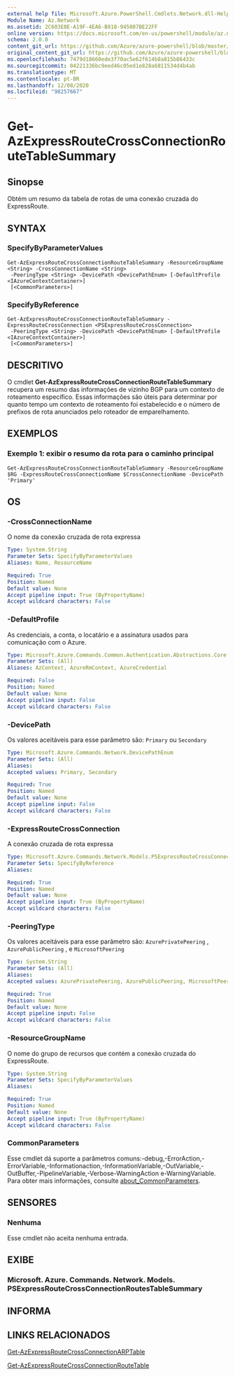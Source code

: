 ```yaml
---
external help file: Microsoft.Azure.PowerShell.Cmdlets.Network.dll-Help.xml
Module Name: Az.Network
ms.assetid: 2C603E0E-A19F-4EA6-B918-945007BE22FF
online version: https://docs.microsoft.com/en-us/powershell/module/az.network/get-azexpressroutecrossconnectionroutetablesummary
schema: 2.0.0
content_git_url: https://github.com/Azure/azure-powershell/blob/master/src/Network/Network/help/Get-AzExpressRouteCrossConnectionRouteTableSummary.md
original_content_git_url: https://github.com/Azure/azure-powershell/blob/master/src/Network/Network/help/Get-AzExpressRouteCrossConnectionRouteTableSummary.md
ms.openlocfilehash: 7479d18660ede3f70ac5e62f614b8a815b86433c
ms.sourcegitcommit: 04221336bc9eed46c05ed1e828a6811534d4b4ab
ms.translationtype: MT
ms.contentlocale: pt-BR
ms.lasthandoff: 12/08/2020
ms.locfileid: "98257667"
---
```

# Get-AzExpressRouteCrossConnectionRouteTableSummary

## Sinopse
Obtém um resumo da tabela de rotas de uma conexão cruzada do ExpressRoute.

## SYNTAX

### SpecifyByParameterValues
```
Get-AzExpressRouteCrossConnectionRouteTableSummary -ResourceGroupName <String> -CrossConnectionName <String>
 -PeeringType <String> -DevicePath <DevicePathEnum> [-DefaultProfile <IAzureContextContainer>]
 [<CommonParameters>]
```

### SpecifyByReference
```
Get-AzExpressRouteCrossConnectionRouteTableSummary -ExpressRouteCrossConnection <PSExpressRouteCrossConnection>
 -PeeringType <String> -DevicePath <DevicePathEnum> [-DefaultProfile <IAzureContextContainer>]
 [<CommonParameters>]
```

## DESCRITIVO
O cmdlet **Get-AzExpressRouteCrossConnectionRouteTableSummary** recupera um resumo das informações de vizinho BGP para um contexto de roteamento específico. Essas informações são úteis para determinar por quanto tempo um contexto de roteamento foi estabelecido e o número de prefixos de rota anunciados pelo roteador de emparelhamento.

## EXEMPLOS

### Exemplo 1: exibir o resumo da rota para o caminho principal
```
Get-AzExpressRouteCrossConnectionRouteTableSummary -ResourceGroupName $RG -ExpressRouteCrossConnectionName $CrossConnectionName -DevicePath 'Primary'
```

## OS

### -CrossConnectionName
O nome da conexão cruzada de rota expressa

```yaml
Type: System.String
Parameter Sets: SpecifyByParameterValues
Aliases: Name, ResourceName

Required: True
Position: Named
Default value: None
Accept pipeline input: True (ByPropertyName)
Accept wildcard characters: False
```

### -DefaultProfile
As credenciais, a conta, o locatário e a assinatura usados para comunicação com o Azure.

```yaml
Type: Microsoft.Azure.Commands.Common.Authentication.Abstractions.Core.IAzureContextContainer
Parameter Sets: (All)
Aliases: AzContext, AzureRmContext, AzureCredential

Required: False
Position: Named
Default value: None
Accept pipeline input: False
Accept wildcard characters: False
```

### -DevicePath
Os valores aceitáveis para esse parâmetro são: `Primary` ou `Secondary`

```yaml
Type: Microsoft.Azure.Commands.Network.DevicePathEnum
Parameter Sets: (All)
Aliases:
Accepted values: Primary, Secondary

Required: True
Position: Named
Default value: None
Accept pipeline input: False
Accept wildcard characters: False
```

### -ExpressRouteCrossConnection
A conexão cruzada de rota expressa

```yaml
Type: Microsoft.Azure.Commands.Network.Models.PSExpressRouteCrossConnection
Parameter Sets: SpecifyByReference
Aliases:

Required: True
Position: Named
Default value: None
Accept pipeline input: True (ByPropertyName)
Accept wildcard characters: False
```

### -PeeringType
Os valores aceitáveis para esse parâmetro são: `AzurePrivatePeering` , `AzurePublicPeering` , e `MicrosoftPeering`

```yaml
Type: System.String
Parameter Sets: (All)
Aliases:
Accepted values: AzurePrivatePeering, AzurePublicPeering, MicrosoftPeering

Required: True
Position: Named
Default value: None
Accept pipeline input: False
Accept wildcard characters: False
```

### -ResourceGroupName
O nome do grupo de recursos que contém a conexão cruzada do ExpressRoute.

```yaml
Type: System.String
Parameter Sets: SpecifyByParameterValues
Aliases:

Required: True
Position: Named
Default value: None
Accept pipeline input: True (ByPropertyName)
Accept wildcard characters: False
```

### CommonParameters
Esse cmdlet dá suporte a parâmetros comuns:-debug,-ErrorAction,-ErrorVariable,-Informationaction,-InformationVariable,-OutVariable,-OutBuffer,-PipelineVariable,-Verbose-WarningAction e-WarningVariable. Para obter mais informações, consulte [about_CommonParameters](http://go.microsoft.com/fwlink/?LinkID=113216).

## SENSORES

### Nenhuma
Esse cmdlet não aceita nenhuma entrada.

## EXIBE

### Microsoft. Azure. Commands. Network. Models. PSExpressRouteCrossConnectionRoutesTableSummary

## INFORMA

## LINKS RELACIONADOS

[Get-AzExpressRouteCrossConnectionARPTable](Get-AzExpressRouteCrossConnectionARPTable.md)

[Get-AzExpressRouteCrossConnectionRouteTable](Get-AzExpressRouteCrossConnectionRouteTable.md)

